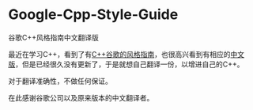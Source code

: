 # Google-Cpp-Style-Guide
谷歌C++风格指南中文翻译版

最近在学习C++，看到了有[C++谷歌的风格指南](https://google.github.io/styleguide/cppguide.html)，也很高兴看到有相应的[中文版](https://zh-google-styleguide.readthedocs.io/en/latest/google-cpp-styleguide/)，但是已经很久没有更新了，于是就想自己翻译一份，以增进自己的C++。

对于翻译准确性，不做任何保证。

在此感谢谷歌公司以及原来版本的中文翻译者。
